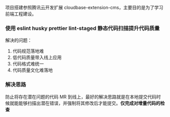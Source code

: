 项目搭建参照腾讯云开发扩展 cloudbase-extension-cms，主要目的是为了学习前端工程建设。

### 使用 eslint husky prettier lint-staged 静态代码扫描提升代码质量

解决的问题：

1. 代码规范落地难
2. 低代码质量带入线上应用
3. 代码格式难统一
4. 代码质量文化难落地

### 解决思路

防止将存在潜在问题的代码 MR 到线上，最好的解决思路就是在本地提交代码时候就能能够扫描出潜在错误，并强制将其修改后才能提交。**仅完成对增量代码的检查**
